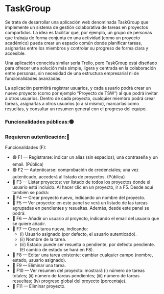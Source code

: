 # TaskGroup

Se trata de desarrollar una aplicación web denominada TaskGroup que implemente un sistema de gestión colaborativa de tareas en proyectos compartidos. La idea es facilitar que, por ejemplo, un grupo de personas que trabaja de forma conjunta en una actividad (como un proyecto académico) pueda crear un espacio común donde planificar tareas, asignarlas entre los miembros y controlar su progreso de forma clara y accesible.

Una aplicación conocida similar sería Trello, pero TaskGroup está diseñado para ofrecer una solución más simple, ligera y centrada en la colaboración entre personas, sin necesidad de una estructura empresarial ni de funcionalidades avanzadas.

La aplicación permitirá registrar usuarios, y cada usuario podrá crear un nuevo proyecto (como por ejemplo “Proyecto de TSW”) al que podrá invitar a otros usuarios. Dentro de cada proyecto, cualquier miembro podrá crear tareas, asignarlas a otros usuarios (o a sí mismo), marcarlas como resueltas, y consultar un resumen general con el progreso del equipo.

### Funcionalidades públicas:🟢 
### Requieren autenticación:🔴

Funcionalidades (F):

- 🟢 F1 — Registrarse: indicar un alias (sin espacios), una contraseña y un email. (Pública)
- 🟢 F2 — Autenticarse: comprobación de credenciales; una vez autenticado, accederá al listado de proyectos. (Pública)
- 🔴 F3 — Listar proyectos: ver listado de todos los proyectos donde el usuario está incluido. Al hacer clic en un proyecto, ir a F5. Desde aquí también se podrá:
- 🔴 F4 — Crear proyecto nuevo, indicando un nombre del proyecto.
- 🔴 F5 — Ver proyecto: en este panel se verá un listado de las tareas agrupadas en pendientes y resueltas. Además, desde este panel se podrá:
- 🔴 F6 — Añadir un usuario al proyecto, indicando el email del usuario que se quiere añadir.
- 🔴 F7 — Crear tarea nueva, indicando:
  - (i) Usuario asignado (por defecto, el usuario autenticado).
  - (ii) Nombre de la tarea.
  - (iii) Estado: puede ser resuelta o pendiente, por defecto pendiente. (El cambio de estado se hará en F8).
- 🔴 F8 — Editar una tarea existente: cambiar cualquier campo (nombre, estado, usuario asignado).
- 🔴 F9 — Eliminar una tarea.
- 🔴 F10 — Ver resumen del proyecto: mostrará (i) número de tareas totales; (ii) número de tareas pendientes; (iii) número de tareas resueltas; (iv) progreso global del proyecto (porcentaje).
- 🔴 F11 — Eliminar proyecto.

